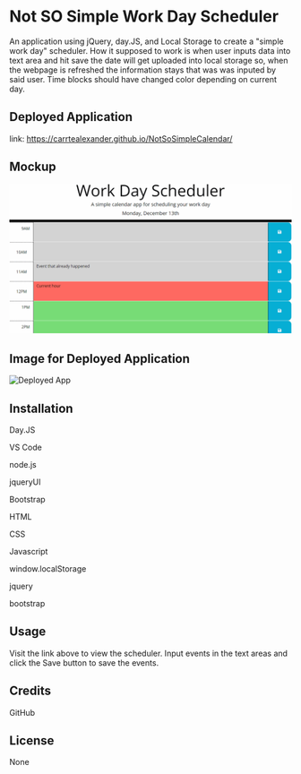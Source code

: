 # Not SO Simple Work Day Scheduler
An application  using jQuery, day.JS,  and Local Storage to create a "simple work day" scheduler. How it supposed to work is when user inputs data into text area and hit save the date will get uploaded into local storage so, when the webpage is refreshed the information stays that was was inputed by said user. Time blocks should have changed color depending on current day.

## Deployed Application
link:   https://carrtealexander.github.io/NotSoSimpleCalendar/


## Mockup
![Alt text](image.png)

## Image for Deployed Application
![Deployed App](https://github.com/carrtealexander/NotSoSimpleCalendar/assets/143460245/7b8c32fb-1dec-4640-a2ec-973faa38f455)

## Installation
Day.JS

VS Code

node.js

jqueryUI

Bootstrap

HTML

CSS

Javascript

window.localStorage

jquery

bootstrap


## Usage
Visit the link above to view the scheduler. Input events in the text areas and click the Save button to save the events.

## Credits
GitHub

## License
None






